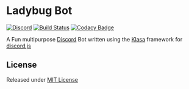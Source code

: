 # Ladybug Bot
[![Discord](https://discordapp.com/api/guilds/397479560876261377/embed.png)](https://discord.gg/mDkMbEh)
[![Build Status](https://travis-ci.org/freetnt5852/LadyBug-Bot.svg?branch=master)](https://travis-ci.org/freetnt5852/LadyBug-Bot)
[![Codacy Badge](https://api.codacy.com/project/badge/Grade/6686554194274006a8f8ec3122b46902)](https://www.codacy.com/app/freetnt5852/LadyBug-Bot?utm_source=github.com&amp;utm_medium=referral&amp;utm_content=freetnt5852/LadyBug-Bot&amp;utm_campaign=Badge_Grade)

A Fun multipurpose [Discord](https://discordapp.com) Bot written using the [Klasa](https://klasa.js.org) framework for [discord.js](https://discord.js.org)

## License
Released under [MIT License](LICENSE)